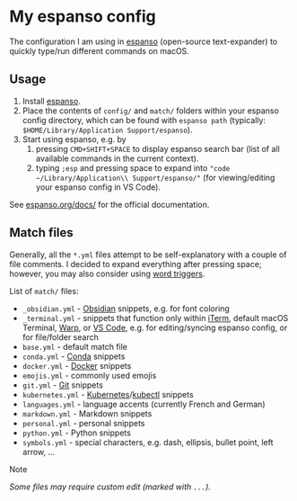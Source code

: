 # My espanso config

The configuration I am using in [espanso](https://espanso.org/) (open-source text-expander) to quickly type/run different commands on macOS.

## Usage

1. Install [espanso](https://espanso.org/install/).
2. Place the contents of `config/` and `match/` folders within your espanso config directory, which can be found with `espanso path` (typically: `$HOME/Library/Application Support/espanso`).
3. Start using espanso, e.g. by
   1. pressing `CMD+SHIFT+SPACE` to display espanso search bar (list of all available commands in the current context).
   2. typing `;esp` and pressing space to expand into `"code ~/Library/Application\\ Support/espanso/"` (for viewing/editing your espanso config in VS Code).

See [espanso.org/docs/](https://espanso.org/docs/) for the official documentation.

## Match files

Generally, all the `*.yml` files attempt to be self-explanatory with a couple of file comments. I decided to expand everything after pressing space; however, you may also consider using [word triggers](https://espanso.org/docs/matches/basics/#word-triggers).

List of `match/` files:

- `_obsidian.yml` - [Obsidian](https://obsidian.md/) snippets, e.g. for font coloring
- `_terminal.yml` - snippets that function only within [iTerm](https://iterm2.com/), default macOS Terminal, [Warp](https://www.warp.dev/), or [VS Code](https://code.visualstudio.com/), e.g. for editing/syncing espanso config, or for file/folder search
- `base.yml` - default match file
- `conda.yml` - [Conda](https://github.com/conda/conda) snippets
- `docker.yml` - [Docker](https://www.docker.com/) snippets
- `emojis.yml` - commonly used emojis
- `git.yml` - [Git](https://git-scm.com/) snippets
- `kubernetes.yml` - [Kubernetes](https://kubernetes.io/)/[kubectl](https://kubernetes.io/docs/reference/kubectl/) snippets
- `languages.yml` - language accents (currently French and German)
- `markdown.yml` - Markdown snippets
- `personal.yml` - personal snippets
- `python.yml` - Python snippets
- `symbols.yml` - special characters, e.g. dash, ellipsis, bullet point, left arrow, ...

> [!NOTE]  
> _Some files may require custom edit (marked with `...`)._
